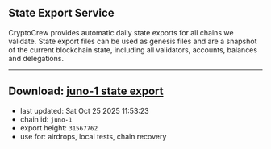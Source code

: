 ## State Export Service
CryptoCrew provides automatic daily state exports for all chains we validate. State export files can be used as genesis files and are a snapshot of the current blockchain state, including all validators, accounts, balances and delegations.

---
**Download: [juno-1 state export](https://dl-eu2.ccvalidators.com/SERVICE/juno/juno-1_export_31567762.json)**
---

- last updated: Sat Oct 25 2025 11:53:23
- chain id: `juno-1`
- export height: `31567762`
- use for: airdrops, local tests, chain recovery
